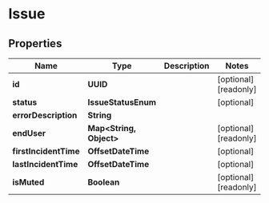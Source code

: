 

# Issue


## Properties

Name | Type | Description | Notes
------------ | ------------- | ------------- | -------------
**id** | **UUID** |  |  [optional] [readonly]
**status** | **IssueStatusEnum** |  |  [optional]
**errorDescription** | **String** |  | 
**endUser** | **Map&lt;String, Object&gt;** |  |  [optional] [readonly]
**firstIncidentTime** | **OffsetDateTime** |  |  [optional]
**lastIncidentTime** | **OffsetDateTime** |  |  [optional]
**isMuted** | **Boolean** |  |  [optional] [readonly]



